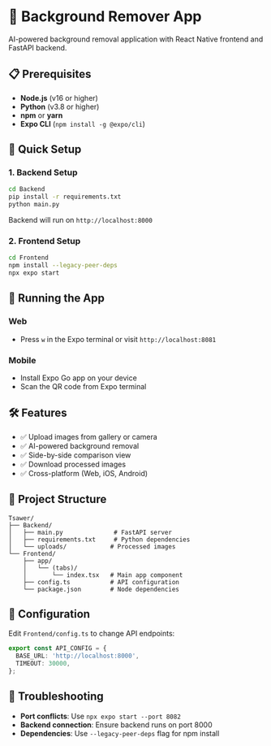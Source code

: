 # 🎨 Background Remover App

AI-powered background removal application with React Native frontend and FastAPI backend.

## 📋 Prerequisites

- **Node.js** (v16 or higher)
- **Python** (v3.8 or higher)
- **npm** or **yarn**
- **Expo CLI** (`npm install -g @expo/cli`)

## 🚀 Quick Setup

### 1. Backend Setup

```bash
cd Backend
pip install -r requirements.txt
python main.py
```

Backend will run on `http://localhost:8000`

### 2. Frontend Setup

```bash
cd Frontend
npm install --legacy-peer-deps
npx expo start
```

## 📱 Running the App

### Web
- Press `w` in the Expo terminal or visit `http://localhost:8081`

### Mobile
- Install Expo Go app on your device
- Scan the QR code from Expo terminal

## 🛠️ Features

- ✅ Upload images from gallery or camera
- ✅ AI-powered background removal
- ✅ Side-by-side comparison view
- ✅ Download processed images
- ✅ Cross-platform (Web, iOS, Android)

## 📁 Project Structure

```
Tsawer/
├── Backend/
│   ├── main.py              # FastAPI server
│   ├── requirements.txt     # Python dependencies
│   └── uploads/            # Processed images
└── Frontend/
    ├── app/
    │   └── (tabs)/
    │       └── index.tsx   # Main app component
    ├── config.ts           # API configuration
    └── package.json        # Node dependencies
```

## 🔧 Configuration

Edit `Frontend/config.ts` to change API endpoints:

```typescript
export const API_CONFIG = {
  BASE_URL: 'http://localhost:8000',
  TIMEOUT: 30000,
};
```

## 🐛 Troubleshooting

- **Port conflicts**: Use `npx expo start --port 8082`
- **Backend connection**: Ensure backend runs on port 8000
- **Dependencies**: Use `--legacy-peer-deps` flag for npm install